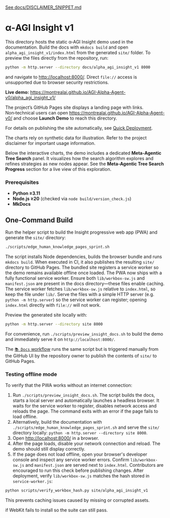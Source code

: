 [See docs/DISCLAIMER_SNIPPET.md](../DISCLAIMER_SNIPPET.md)

# α-AGI Insight v1

This directory hosts the static α‑AGI Insight demo used in the documentation. Build the docs with `mkdocs build` and open `alpha_agi_insight_v1/index.html` from the generated `site/` folder. To preview the files directly from the repository, run:

```bash
python -m http.server --directory docs/alpha_agi_insight_v1 8000
```

and navigate to <http://localhost:8000/>. Direct `file://` access is unsupported due to browser security restrictions.

**Live demo:** <https://montrealai.github.io/AGI-Alpha-Agent-v0/alpha_agi_insight_v1/>

The project’s GitHub Pages site displays a landing page with links. Non‑technical users can open <https://montrealai.github.io/AGI-Alpha-Agent-v0/> and choose **Launch Demo** to reach this directory.

For details on publishing the site automatically, see [Quick Deployment](../HOSTING_INSTRUCTIONS.md#quick-deployment).

The charts rely on synthetic data for illustration. Refer to the project disclaimer for important usage information.

Below the interactive charts, the demo includes a dedicated **Meta‑Agentic Tree Search** panel. It visualizes how the search algorithm explores and refines strategies as new nodes appear. See the **Meta-Agentic Tree Search Progress** section for a live view of this exploration.

### Prerequisites

* **Python ≥3.11**
* **Node.js ≥20** (checked via `node build/version_check.js`)
* **MkDocs**

## One-Command Build

Run the helper script to build the Insight progressive web app (PWA) and generate the `site/` directory:

```bash
./scripts/edge_human_knowledge_pages_sprint.sh
```

The script installs Node dependencies, builds the browser bundle and runs `mkdocs build`. When executed in CI, it also publishes the resulting `site/` directory to GitHub Pages.
The bundled site registers a service worker so the demo remains available offline once loaded. The PWA now ships with a fully functional service worker. Ensure both `lib/workbox-sw.js` and `manifest.json` are present in the docs directory—these files enable caching. The service worker fetches `lib/workbox-sw.js` relative to `index.html`, so keep the file under `lib/`. Serve the files with a simple HTTP server (e.g. `python -m http.server`) so the service worker can register; opening `index.html` directly with `file://` will not work.

Preview the generated site locally with:

```bash
python -m http.server --directory site 8000
```

For convenience, run `./scripts/preview_insight_docs.sh` to build the demo and immediately serve it on `http://localhost:8000/`.

The [`📚 Docs` workflow](../../.github/workflows/docs.yml) runs the same script but is triggered manually from the GitHub UI by the repository owner to publish the contents of `site/` to GitHub Pages.

### Testing offline mode

To verify that the PWA works without an internet connection:

1. Run `./scripts/preview_insight_docs.sh`. The script builds the docs, starts a
   local server and automatically launches a headless browser.
   It waits for the service worker to register, disables network access and
   reloads the page. The command exits with an error if the page fails to load
   offline.
2. Alternatively, build the documentation with `./scripts/edge_human_knowledge_pages_sprint.sh`
   and serve the `site/` directory locally:
   `python -m http.server --directory site 8000`.
3. Open <http://localhost:8000/> in a browser.
4. After the page loads, disable your network connection and reload.
   The demo should still display correctly.
5. If the page does not load offline, open your browser's developer console
   and inspect any service worker errors. Confirm `lib/workbox-sw.js` and
   `manifest.json` are served next to `index.html`.
Contributors are encouraged to run this check before publishing changes.
After deployment, verify `lib/workbox-sw.js` matches the hash stored in
`service-worker.js`:

```bash
python scripts/verify_workbox_hash.py site/alpha_agi_insight_v1
```

This prevents caching issues caused by missing or corrupted assets.

if WebKit fails to install so the suite can still pass.
